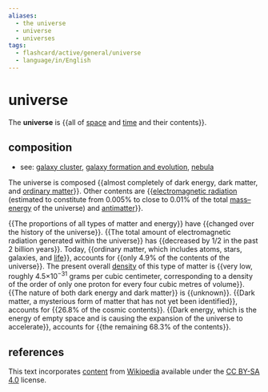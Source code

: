 ```yaml
---
aliases:
  - the universe
  - universe
  - universes
tags:
  - flashcard/active/general/universe
  - language/in/English
---
```


# universe

The __universe__ is {{all of [space](space.md) and [time](time.md) and their contents}}. <!--SR:!2025-04-25,231,330-->

## composition

- see: [galaxy cluster](galaxy%20cluster.md), [galaxy formation and evolution](galaxy%20formation%20and%20evolution.md), [nebula](nebula.md)

The universe is composed {{almost completely of dark energy, dark matter, and [ordinary matter](matter.md)}}. Other contents are {{[electromagnetic radiation](electromagnetic%20radiation.md) (estimated to constitute from 0.005% to close to 0.01% of the total [mass–energy](mass–energy%20equivalence.md) of the universe) and [antimatter](antimatter.md)}}. <!--SR:!2025-08-16,280,336!2024-11-17,64,276-->

{{The proportions of all types of matter and energy}} have {{changed over the history of the universe}}. {{The total amount of electromagnetic radiation generated within the universe}} has {{decreased by 1/2 in the past 2 billion years}}. Today, {{ordinary matter, which includes atoms, stars, galaxies, and [life](life.md)}}, accounts for {{only 4.9% of the contents of the universe}}. The present overall [density](density.md) of this type of matter is {{very low, roughly 4.5×10<sup>−31</sup> grams per cubic centimeter, corresponding to a density of the order of only one proton for every four cubic metres of volume}}. {{The nature of both dark energy and dark matter}} is {{unknown}}. {{Dark matter, a mysterious form of matter that has not yet been identified}}, accounts for {{26.8% of the cosmic contents}}. {{Dark energy, which is the energy of empty space and is causing the expansion of the universe to accelerate}}, accounts for {{the remaining 68.3% of the contents}}. <!--SR:!2024-11-16,70,316!2025-06-21,236,336!2024-11-19,72,316!2025-02-14,121,296!2025-07-22,262,336!2025-03-20,149,296!2025-01-23,99,256!2025-07-29,268,336!2025-05-02,184,316!2025-06-08,209,316!2025-03-24,137,256!2025-01-25,109,296!2025-02-03,107,256-->

## references

This text incorporates [content](https://en.wikipedia.org/wiki/universe) from [Wikipedia](Wikipedia.md) available under the [CC BY-SA 4.0](https://creativecommons.org/licenses/by-sa/4.0/) license.
